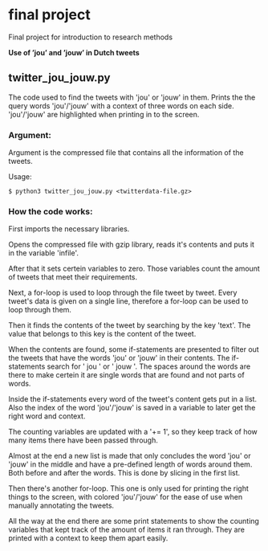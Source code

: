 # final project #
Final project for introduction to research methods

__Use of ’jou’ and ’jouw’ in Dutch tweets__


## twitter_jou_jouw.py ##
The code used to find the tweets with 'jou' or 'jouw' in them.
Prints the the query words 'jou'/'jouw' with a context of three words on each side.
'jou'/'jouw' are highlighted when printing in to the screen.

### Argument: ###
Argument is the compressed file that contains all the information of the tweets.

Usage: 

	$ python3 twitter_jou_jouw.py <twitterdata-file.gz>

### How the code works: ###
First imports the necessary libraries.

Opens the compressed file with gzip library, reads it's contents and puts it in the variable 'infile'.

After that it sets certein variables to zero. Those variables count the amount of tweets that meet their requirements.

Next, a for-loop is used to loop through the file tweet by tweet. Every tweet's data is given on a single line, therefore a for-loop can be used to loop through them.

Then it finds the contents of the tweet by searching by the key 'text'. The value that belongs to this key is the content of the tweet.

When the contents are found, some if-statements are presented to filter out the tweets that have the words 'jou' or 'jouw' in their contents. The if-statements search for ' jou ' or ' jouw '. The spaces around the words are there to make certein it are single words that are found and not parts of words.

Inside the if-statements every word of the tweet's content gets put in a list. Also the index of the word 'jou'/'jouw' is saved in a variable to later get the right word and context.

The counting variables are updated with a '+= 1', so they keep track of how many items there have been passed through.

Almost at the end a new list is made that only concludes the word 'jou' or 'jouw' in the middle and have a pre-defined length of words around them. Both before and after the words. This is done by slicing in the first list.

Then there's another for-loop. This one is only used for printing the right things to the screen, with colored 'jou'/'jouw' for the ease of use when manually annotating the tweets.

All the way at the end there are some print statements to show the counting variables that kept track of the amount of items it ran through. They are printed with a context to keep them apart easily.
